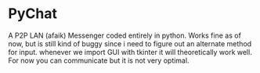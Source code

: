 # PyChat
A P2P LAN (afaik) Messenger coded entirely in python. Works fine as of now, but is still kind of buggy since i need to figure out an alternate method for input. whenever we import GUI with tkinter it will theoretically work well. For now you can communicate but it is not very optimal.
